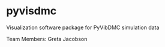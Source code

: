 # pyvisdmc
Visualization software package for PyVibDMC simulation data

Team Members:
Greta Jacobson
